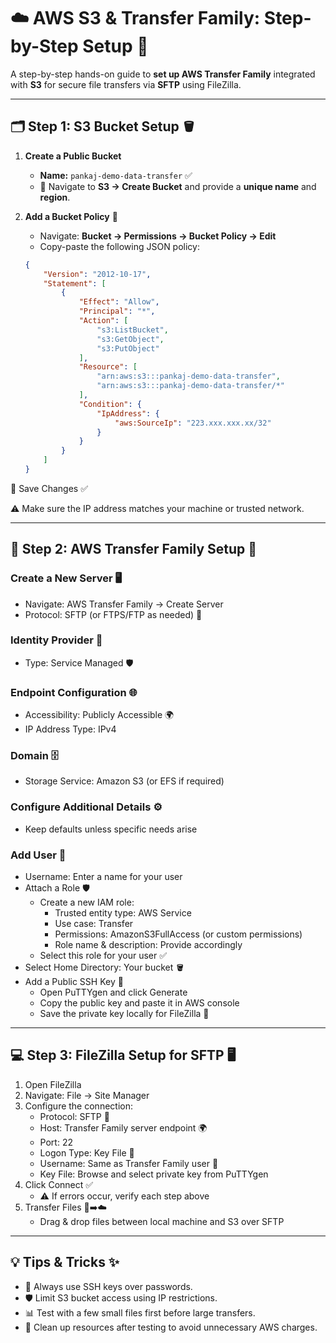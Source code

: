 # ☁️ AWS S3 & Transfer Family: Step-by-Step Setup 🚀

A step-by-step hands-on guide to **set up AWS Transfer Family** integrated with **S3** for secure file transfers via **SFTP** using FileZilla.  

---

## 🗂️ Step 1: S3 Bucket Setup 🪣

1. **Create a Public Bucket**  
   - **Name:** `pankaj-demo-data-transfer` ✅  
   - 📝 Navigate to **S3 → Create Bucket** and provide a **unique name** and **region**.

2. **Add a Bucket Policy** 🔐  
   - Navigate: **Bucket → Permissions → Bucket Policy → Edit**  
   - Copy-paste the following JSON policy:
     

   ```json
   {
       "Version": "2012-10-17",
       "Statement": [
           {
               "Effect": "Allow",
               "Principal": "*",
               "Action": [
                   "s3:ListBucket",
                   "s3:GetObject",
                   "s3:PutObject"
               ],
               "Resource": [
                   "arn:aws:s3:::pankaj-demo-data-transfer",
                   "arn:aws:s3:::pankaj-demo-data-transfer/*"
               ],
               "Condition": {
                   "IpAddress": {
                       "aws:SourceIp": "223.xxx.xxx.xx/32"
                   }
               }
           }
       ]
   }
   
💾 Save Changes ✅

⚠️ Make sure the IP address matches your machine or trusted network.

---

## 🚀 Step 2: AWS Transfer Family Setup 🔄

### Create a New Server 🖥️
- Navigate: AWS Transfer Family → Create Server  
- Protocol: SFTP (or FTPS/FTP as needed) 🔑

### Identity Provider 👥
- Type: Service Managed 🛡️

### Endpoint Configuration 🌐
- Accessibility: Publicly Accessible 🌍  
- IP Address Type: IPv4

### Domain 🗄️
- Storage Service: Amazon S3 (or EFS if required)

### Configure Additional Details ⚙️
- Keep defaults unless specific needs arise

### Add User 👤
- Username: Enter a name for your user  
- Attach a Role 🛡️  
  - Create a new IAM role:
    - Trusted entity type: AWS Service  
    - Use case: Transfer  
    - Permissions: AmazonS3FullAccess (or custom permissions)  
    - Role name & description: Provide accordingly  
  - Select this role for your user ✅  
- Select Home Directory: Your bucket 🪣  
- Add a Public SSH Key 🔑  
  - Open PuTTYgen and click Generate  
  - Copy the public key and paste it in AWS console  
  - Save the private key locally for FileZilla 💾

---

## 💻 Step 3: FileZilla Setup for SFTP 🖥️
1. Open FileZilla  
2. Navigate: File → Site Manager  
3. Configure the connection:  
   - Protocol: SFTP 🔐  
   - Host: Transfer Family server endpoint 🌍  
   - Port: 22  
   - Logon Type: Key File 🔑  
   - Username: Same as Transfer Family user 👤  
   - Key File: Browse and select private key from PuTTYgen  
4. Click Connect ✅  
   - ⚠️ If errors occur, verify each step above  
5. Transfer Files 📂➡️☁️  
   - Drag & drop files between local machine and S3 over SFTP

---

## 💡 Tips & Tricks ✨
- 🔐 Always use SSH keys over passwords.  
- 🛡 Limit S3 bucket access using IP restrictions.  
- 📊 Test with a few small files first before large transfers.  
- 🧹 Clean up resources after testing to avoid unnecessary AWS charges.

